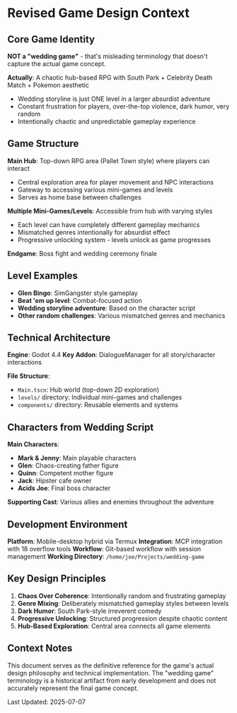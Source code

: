 # Revised Game Design Context

## Core Game Identity

**NOT a "wedding game"** - that's misleading terminology that doesn't capture the actual game concept.

**Actually**: A chaotic hub-based RPG with South Park + Celebrity Death Match + Pokemon aesthetic
- Wedding storyline is just ONE level in a larger absurdist adventure
- Constant frustration for players, over-the-top violence, dark humor, very random
- Intentionally chaotic and unpredictable gameplay experience

## Game Structure

**Main Hub**: Top-down RPG area (Pallet Town style) where players can interact
- Central exploration area for player movement and NPC interactions
- Gateway to accessing various mini-games and levels
- Serves as home base between challenges

**Multiple Mini-Games/Levels**: Accessible from hub with varying styles
- Each level can have completely different gameplay mechanics
- Mismatched genres intentionally for absurdist effect
- Progressive unlocking system - levels unlock as game progresses

**Endgame**: Boss fight and wedding ceremony finale

## Level Examples

- **Glen Bingo**: SimGangster style gameplay
- **Beat 'em up level**: Combat-focused action
- **Wedding storyline adventure**: Based on the character script
- **Other random challenges**: Various mismatched genres and mechanics

## Technical Architecture

**Engine**: Godot 4.4
**Key Addon**: DialogueManager for all story/character interactions

**File Structure**:
- `Main.tscn`: Hub world (top-down 2D exploration)
- `levels/` directory: Individual mini-games and challenges
- `components/` directory: Reusable elements and systems

## Characters from Wedding Script

**Main Characters**:
- **Mark & Jenny**: Main playable characters
- **Glen**: Chaos-creating father figure
- **Quinn**: Competent mother figure
- **Jack**: Hipster cafe owner
- **Acids Joe**: Final boss character

**Supporting Cast**: Various allies and enemies throughout the adventure

## Development Environment

**Platform**: Mobile-desktop hybrid via Termux
**Integration**: MCP integration with 18 overflow tools
**Workflow**: Git-based workflow with session management
**Working Directory**: `/home/joe/Projects/wedding-game`

## Key Design Principles

1. **Chaos Over Coherence**: Intentionally random and frustrating gameplay
2. **Genre Mixing**: Deliberately mismatched gameplay styles between levels
3. **Dark Humor**: South Park-style irreverent comedy
4. **Progressive Unlocking**: Structured progression despite chaotic content
5. **Hub-Based Exploration**: Central area connects all game elements

## Context Notes

This document serves as the definitive reference for the game's actual design philosophy and technical implementation. The "wedding game" terminology is a historical artifact from early development and does not accurately represent the final game concept.

Last Updated: 2025-07-07